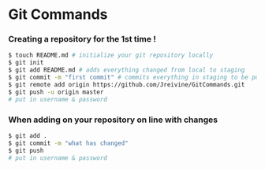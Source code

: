 # Git Commands

### Creating a repository for the <b>1st time </b>!

``` sh
$ touch README.md # initialize your git repository locally
$ git init
$ git add README.md # adds everything changed from local to staging
$ git commit -m "first commit" # commits everything in staging to be pushed to GitHub
$ git remote add origin https://github.com/Jreivine/GitCommands.git
$ git push -u origin master
# put in username & password
```

### When adding on your repository on line with changes
``` sh
$ git add .
$ git commit -m "what has changed"
$ git push
# put in username & password
```